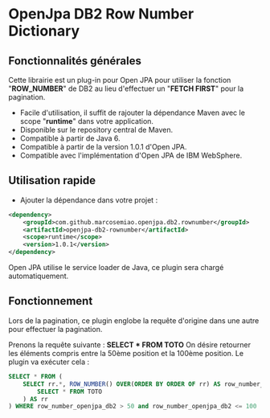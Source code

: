 # OpenJpa DB2 Row Number Dictionary

## Fonctionnalités générales
Cette librairie est un plug-in pour Open JPA pour utiliser la fonction "**ROW_NUMBER**" de DB2 au lieu d'effectuer un "**FETCH FIRST**" pour la pagination.

- Facile d'utilisation, il suffit de rajouter la dépendance Maven avec le scope "**runtime**" dans votre application.
- Disponible sur le repository central de Maven.
- Compatible à partir de Java 6.
- Compatible à partir de la version 1.0.1 d'Open JPA.
- Compatible avec l'implémentation d'Open JPA de IBM WebSphere.

## Utilisation rapide
- Ajouter la dépendance dans votre projet :

````xml
<dependency>
	<groupId>com.github.marcosemiao.openjpa.db2.rownumber</groupId>
	<artifactId>openjpa-db2-rownumber</artifactId>
	<scope>runtime</scope>
	<version>1.0.1</version>
</dependency>
````

Open JPA utilise le service loader de Java, ce plugin sera chargé automatiquement.

## Fonctionnement
Lors de la pagination, ce plugin englobe la requête d'origine dans une autre pour effectuer la pagination.

Prenons la requête suivante : **SELECT * FROM TOTO** On désire retourner les éléments compris entre la 50ème position et la 100ème position. Le plugin va exécuter cela :

````sql
SELECT * FROM (
	SELECT rr.*, ROW_NUMBER() OVER(ORDER BY ORDER OF rr) AS row_number_openjpa_db2 FROM (
		SELECT * FROM TOTO
	) AS rr
) WHERE row_number_openjpa_db2 > 50 and row_number_openjpa_db2 <= 100
````

